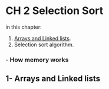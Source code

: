 # CH 2 Selection Sort

in this chapter:

1. [Arrays and Linked lists](#arrays).
2. Selection sort algorithm.

### - How memory works



<a name="arrays"/>

## 1- Arrays and Linked lists




